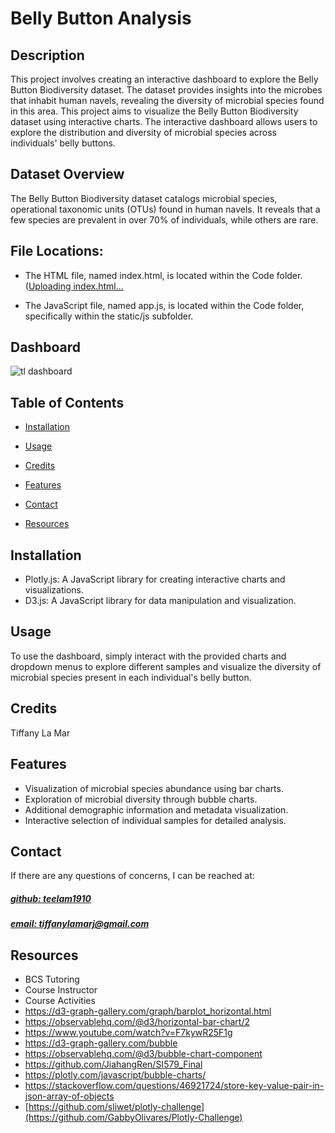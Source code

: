# Belly Button Analysis



## Description
This project involves creating an interactive dashboard to explore the Belly Button Biodiversity dataset. The dataset provides insights into the microbes that inhabit human navels, revealing the diversity of microbial species found in this area. This project aims to visualize the Belly Button Biodiversity dataset using interactive charts. The interactive dashboard allows users to explore the distribution and diversity of microbial species across individuals' belly buttons.

## Dataset Overview
The Belly Button Biodiversity dataset catalogs microbial species, operational taxonomic units (OTUs) found in human navels. It reveals that a few species are prevalent in over 70% of individuals, while others are rare.

## File Locations:
- The HTML file, named index.html, is located within the Code folder. ([Uploading index.html…]()

- The JavaScript file, named app.js, is located within the Code folder, specifically within the static/js subfolder.



## Dashboard
![tl dashboard](https://github.com/teelam1910/belly-button-analysis/assets/132629216/e98ef7e8-0957-4319-ab54-a39a1a275961)


## Table of Contents
- [Installation](#installation)
- [Usage](#usage)
- [Credits](#credits)

- [Features](#features)

- [Contact](#contact)
- [Resources](#resources)

## Installation
- Plotly.js: A JavaScript library for creating interactive charts and visualizations.
- D3.js: A JavaScript library for data manipulation and visualization.

## Usage
To use the dashboard, simply interact with the provided charts and dropdown menus to explore different samples and visualize the diversity of microbial species present in each individual's belly button.

## Credits
Tiffany La Mar



## Features
- Visualization of microbial species abundance using bar charts. 
- Exploration of microbial diversity through bubble charts.
- Additional demographic information and metadata visualization.
- Interactive selection of individual samples for detailed analysis.



## Contact
If there are any questions of concerns, I can be reached at:
##### [github: teelam1910](https://github.com/teelam1910)
##### [email: tiffanylamarj@gmail.com](mailto:tiffanylamarj@gmail.com)


## Resources
- BCS Tutoring<br>
- Course Instructor
- Course Activities
- https://d3-graph-gallery.com/graph/barplot_horizontal.html
- https://observablehq.com/@d3/horizontal-bar-chart/2
- https://www.youtube.com/watch?v=F7kywR25F1g
- https://d3-graph-gallery.com/bubble
- https://observablehq.com/@d3/bubble-chart-component
- https://github.com/JiahangRen/SI579_Final
- https://plotly.com/javascript/bubble-charts/
- https://stackoverflow.com/questions/46921724/store-key-value-pair-in-json-array-of-objects
- [https://github.com/sliwet/plotly-challenge](https://github.com/GabbyOlivares/Plotly-Challenge)
 
